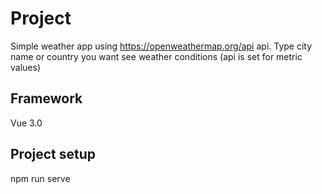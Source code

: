 # Project

Simple weather app using https://openweathermap.org/api api.
Type city name or country you want see weather conditions (api is set for metric values)

## Framework

Vue 3.0

## Project setup

npm run serve

